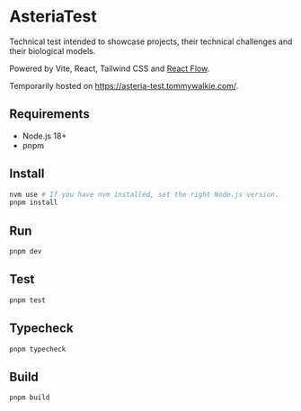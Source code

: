 # AsteriaTest

Technical test intended to showcase projects, their technical challenges and their biological models.

Powered by Vite, React, Tailwind CSS and [React Flow](https://reactflow.dev/).

Temporarily hosted on https://asteria-test.tommywalkie.com/.

## Requirements

- Node.js 18+
- pnpm

## Install

```bash
nvm use # If you have nvm installed, set the right Node.js version.
pnpm install
```

## Run

```bash
pnpm dev
```

## Test

```bash
pnpm test
```

## Typecheck

```bash
pnpm typecheck
```

## Build

```bash
pnpm build
```
